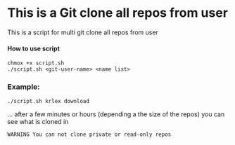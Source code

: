 # This is a Git clone all repos from user

This is a script for multi git clone all repos from user

#### How to use script
```
chmox +x script.sh
./script.sh <git-user-name> <name list>
```
### Example:

```
./script.sh krlex download
```

... after a few minutes or hours (depending a the size of the repos) you can see what is cloned in <name list>

```
WARNING You can not clone private or read-only repos 
```
